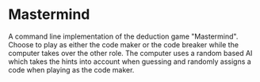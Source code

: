 # Mastermind
A command line implementation of the deduction game "Mastermind". Choose to play as either the code maker or the code breaker
while the computer takes over the other role. The computer uses a random based AI which takes the hints into account when 
guessing and randomly assigns a code when playing as the code maker.
